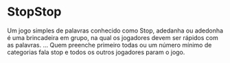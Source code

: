 # StopStop
Um jogo simples de palavras conhecido como Stop, adedanha ou adedonha é uma brincadeira em grupo, na qual os jogadores devem ser rápidos com as palavras. ... Quem preenche primeiro todas ou um número mínimo de categorias fala stop e todos os outros jogadores param o jogo.
